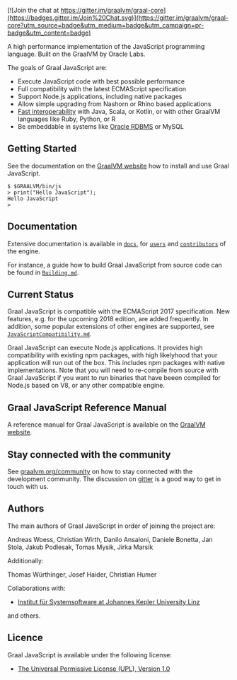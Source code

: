 [![Join the chat at https://gitter.im/graalvm/graal-core](https://badges.gitter.im/Join%20Chat.svg)](https://gitter.im/graalvm/graal-core?utm_source=badge&utm_medium=badge&utm_campaign=pr-badge&utm_content=badge)

A high performance implementation of the JavaScript programming language.
Built on the GraalVM by Oracle Labs.

The goals of Graal JavaScript are:

* Execute JavaScript code with best possible performance
* Full compatibility with the latest ECMAScript specification
* Support Node.js applications, including native packages
* Allow simple upgrading from Nashorn or Rhino based applications
* [Fast interoperability](https://www.graalvm.org/docs/reference-manual/polyglot/) with Java, Scala, or Kotlin, or with other GraalVM languages like Ruby, Python, or R
* Be embeddable in systems like [Oracle RDBMS](https://oracle.github.io/oracle-db-mle/) or MySQL


## Getting Started
See the documentation on the [GraalVM website](https://www.graalvm.org/docs/getting-started/) how to install and use Graal JavaScript.

```
$ $GRAALVM/bin/js
> print("Hello JavaScript");
Hello JavaScript
>
```

## Documentation

Extensive documentation is available in [`docs`](docs), for [`users`](docs/user) and [`contributors`](docs/contributor) of the engine.

For instance, a guide how to build Graal JavaScript from source code can be found in [`Building.md`](docs/Building.md).

## Current Status

Graal JavaScript is compatible with the ECMAScript 2017 specification.
New features, e.g. for the upcoming 2018 edition, are added frequently.
In addition, some popular extensions of other engines are supported, see [`JavaScriptCompatibility.md`](docs/user/JavaScriptCompatibility.md).

Graal JavaScript can execute Node.js applications.
It provides high compatibility with existing npm packages, with high likelyhood that your application will run out of the box.
This includes npm packages with native implementations.
Note that you will need to re-compile from source with Graal JavaScript if you want to run binaries that have beeen compiled for Node.js based on V8, or any other compatible engine.

## Graal JavaScript Reference Manual

A reference manual for Graal JavaScript is available on the [GraalVM website](https://www.graalvm.org/docs/reference-manual/languages/js/).

## Stay connected with the community

See [graalvm.org/community](https://www.graalvm.org/community/) on how to stay connected with the development community.
The discussion on [gitter](https://gitter.im/graalvm/graal-core) is a good way to get in touch with us.

## Authors

The main authors of Graal JavaScript in order of joining the project are:

Andreas Woess, Christian Wirth, Danilo Ansaloni, Daniele Bonetta, Jan Stola, Jakub Podlesak, Tomas Mysik, Jirka Marsik

Additionally:

Thomas Würthinger, Josef Haider, Christian Humer

Collaborations with:

* [Institut für Systemsoftware at Johannes Kepler University Linz](http://ssw.jku.at)

and others.

## Licence

Graal JavaScript is available under the following license:

* [The Universal Permissive License (UPL), Version 1.0](https://opensource.org/licenses/UPL)


